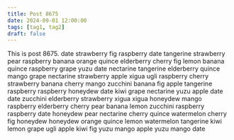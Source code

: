 ```yaml
---
title: Post 8675
date: 2024-09-01 12:00:00
tags: [tag1, tag2]
draft: false
---
```

This is post 8675.
date
strawberry
fig
raspberry
date
tangerine
strawberry
pear
raspberry
banana
orange
quince
elderberry
cherry
fig
lemon
banana
quince
raspberry
grape
yuzu
date
nectarine
tangerine
elderberry
quince
mango
grape
nectarine
strawberry
apple
xigua
ugli
raspberry
cherry
strawberry
banana
cherry
mango
zucchini
banana
fig
apple
tangerine
raspberry
raspberry
honeydew
date
kiwi
grape
nectarine
yuzu
apple
date
date
zucchini
elderberry
strawberry
xigua
xigua
honeydew
mango
raspberry
elderberry
cherry
pear
banana
lemon
zucchini
raspberry
raspberry
date
honeydew
pear
nectarine
cherry
quince
watermelon
cherry
fig
honeydew
honeydew
orange
quince
lemon
watermelon
tangerine
kiwi
lemon
grape
ugli
apple
kiwi
fig
yuzu
mango
apple
yuzu
mango
date
